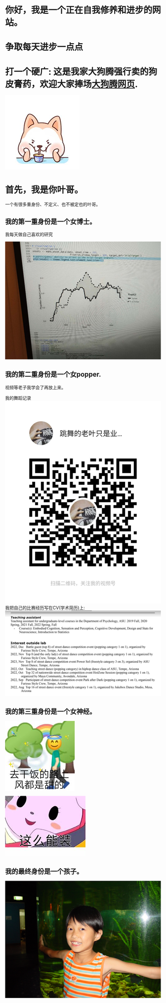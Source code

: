 # 你好，我是一个正在自我修养和进步的网站。
# 争取每天进步一点点

# 打一个硬广: 这是我家大狗腾强行卖的狗皮膏药，欢迎大家捧场[大狗腾网页](http://terry3t.com).
![Page Speed](/README_images/achai.jpeg)

# 首先，我是你叶哥。
一个有很多重身份、不定义、也不被定也的叶哥。


## 我的第一重身份是一个女博士。
我每天做自己喜欢的研究

![Page Speed](/README_images/EyetrackingYe.jpeg)

## 我的第二重身份是一个女popper.
视频等老子我学会了再放上来。

我的舞蹈记录
![Page Speed](/README_images/DanceYe.jpeg)
我把自己的比赛经历写在CV(学术简历)上:
![Page Speed](/README_images/BattleCV.jpeg)


## 我的第三重身份是一个女神经。

![Page Speed](/README_images/ganfan.jpeg)

![Page Speed](/README_images/zhuang.jpeg)

## 我的最终身份是一个孩子。
![Page Speed](/README_images/LittleYe.jpeg)

